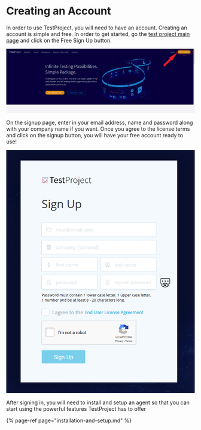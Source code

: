 # Creating an Account

In order to use TestProject, you will need to have an account.  Creating an account is simple and free.  In order to get started, go the [test project main page](https://testproject.io/) and click on the Free Sign Up button.

![Sign Up Button](../.gitbook/assets/signup.png)

On the signup page, enter in your email address, name and password along with your company name if you want. Once you agree to the license terms and click on the signup button, you will have your free account ready to use!

![Sign Up Form](../.gitbook/assets/signupform.PNG)

After signing in, you will need to install and setup an agent so that you can start using the powerful features TestProject has to offer

{% page-ref page="installation-and-setup.md" %}

